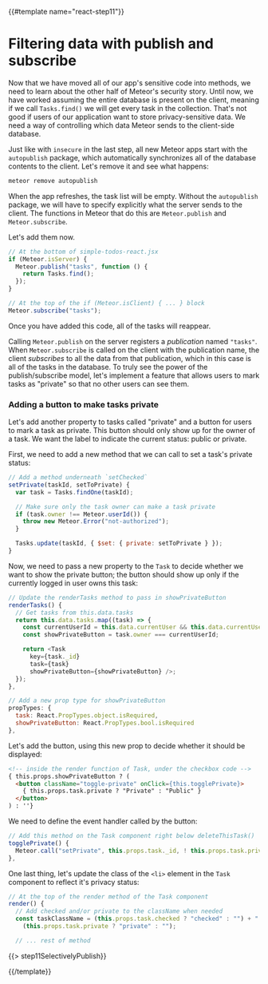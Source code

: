 {{#template name="react-step11"}}

# Filtering data with publish and subscribe

Now that we have moved all of our app's sensitive code into methods, we need to learn about the other half of Meteor's security story. Until now, we have worked assuming the entire database is present on the client, meaning if we call `Tasks.find()` we will get every task in the collection. That's not good if users of our application want to store privacy-sensitive data. We need a way of controlling which data Meteor sends to the client-side database.

Just like with `insecure` in the last step, all new Meteor apps start with the `autopublish` package, which automatically synchronizes all of the database contents to the client. Let's remove it and see what happens:

```bash
meteor remove autopublish
```

When the app refreshes, the task list will be empty. Without the `autopublish` package, we will have to specify explicitly what the server sends to the client. The functions in Meteor that do this are `Meteor.publish` and `Meteor.subscribe`.

Let's add them now.

```js
// At the bottom of simple-todos-react.jsx
if (Meteor.isServer) {
  Meteor.publish("tasks", function () {
    return Tasks.find();
  });
}
```

```js
// At the top of the if (Meteor.isClient) { ... } block
Meteor.subscribe("tasks");
```

Once you have added this code, all of the tasks will reappear.

Calling `Meteor.publish` on the server registers a _publication_ named `"tasks"`. When `Meteor.subscribe` is called on the client with the publication name, the client _subscribes_ to all the data from that publication, which in this case is all of the tasks in the database. To truly see the power of the publish/subscribe model, let's implement a feature that allows users to mark tasks as "private" so that no other users can see them.

### Adding a button to make tasks private

Let's add another property to tasks called "private" and a button for users to mark a task as private. This button should only show up for the owner of a task. We want the label to indicate the current status: public or private.

First, we need to add a new method that we can call to set a task's private status:

```js
// Add a method underneath `setChecked`
setPrivate(taskId, setToPrivate) {
  var task = Tasks.findOne(taskId);

  // Make sure only the task owner can make a task private
  if (task.owner !== Meteor.userId()) {
    throw new Meteor.Error("not-authorized");
  }

  Tasks.update(taskId, { $set: { private: setToPrivate } });
}
``` 

Now, we need to pass a new property to the `Task` to decide whether we want
to show the private button; the button should show up only if the currently
logged in user owns this task:

```js
// Update the renderTasks method to pass in showPrivateButton
renderTasks() {
  // Get tasks from this.data.tasks
  return this.data.tasks.map((task) => {
    const currentUserId = this.data.currentUser && this.data.currentUser._id;
    const showPrivateButton = task.owner === currentUserId;

    return <Task
      key={task._id}
      task={task}
      showPrivateButton={showPrivateButton} />;
  });
},
```

```js
// Add a new prop type for showPrivateButton
propTypes: {
  task: React.PropTypes.object.isRequired,
  showPrivateButton: React.PropTypes.bool.isRequired
},
```

Let's add the button, using this new prop to decide whether it should be displayed:

```html
<!-- inside the render function of Task, under the checkbox code -->
{ this.props.showPrivateButton ? (
  <button className="toggle-private" onClick={this.togglePrivate}>
    { this.props.task.private ? "Private" : "Public" }
  </button>
) : ''}
```

We need to define the event handler called by the button:

```js
// Add this method on the Task component right below deleteThisTask()
togglePrivate() {
  Meteor.call("setPrivate", this.props.task._id, ! this.props.task.private);
},
```

One last thing, let's update the class of the `<li>` element in the `Task` component to reflect it's privacy status:

```js
// At the top of the render method of the Task component
render() {
  // Add checked and/or private to the className when needed
  const taskClassName = (this.props.task.checked ? "checked" : "") + " " +
    (this.props.task.private ? "private" : "");

  // ... rest of method
```

{{> step11SelectivelyPublish}}

{{/template}}
